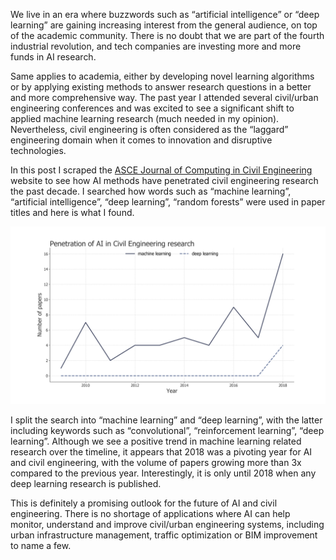 We live in an era where buzzwords such as “artificial intelligence” or “deep learning” are gaining increasing interest from the general 
audience, on top of the academic community. There is no doubt that we are part of the fourth industrial revolution, and tech companies are 
investing more and more funds in AI research.  

Same applies to academia, either by developing novel learning algorithms or by applying existing methods to answer research questions in 
a better and more comprehensive way. The past year I attended several civil/urban engineering conferences and was excited to see a 
significant shift to applied machine learning research (much needed in my opinion). Nevertheless, civil engineering is often considered as 
the “laggard” engineering domain when it comes to innovation and disruptive technologies. 

In this post I scraped the [ASCE Journal of Computing in Civil Engineering](https://ascelibrary.org/journal/jccee5) website to see how AI methods have penetrated civil engineering 
research the past decade. I searched how words such as “machine learning”, “artificial intelligence”, “deep learning”, “random forests” 
were used in paper titles and here is what I found.

![](/assets/img/aiPenetration.png)

I split the search into “machine learning” and “deep learning”, with the latter including keywords such as “convolutional”, 
“reinforcement learning”, “deep learning”. Although we see a positive trend in machine learning related research over the timeline, it 
appears that 2018 was a pivoting year for AI and civil engineering, with the volume of papers growing more than 3x compared to the previous 
year. Interestingly, it is only until 2018 when any deep learning research is published. 

This is definitely a promising outlook for the future of AI and civil engineering. There is no shortage of applications where AI can help 
monitor, understand and improve civil/urban engineering systems, including urban infrastructure management, traffic optimization or BIM 
improvement to name a few.  

